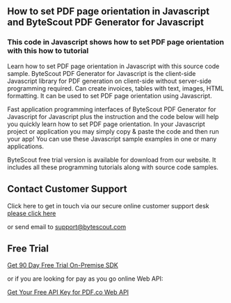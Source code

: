 ## How to set PDF page orientation in Javascript and ByteScout PDF Generator for Javascript

### This code in Javascript shows how to set PDF page orientation with this how to tutorial

Learn how to set PDF page orientation in Javascript with this source code sample. ByteScout PDF Generator for Javascript is the client-side Javascript library for PDF generation on client-side without server-side programming required. Can create invoices, tables with text, images, HTML formatting. It can be used to set PDF page orientation using Javascript.

Fast application programming interfaces of ByteScout PDF Generator for Javascript for Javascript plus the instruction and the code below will help you quickly learn how to set PDF page orientation. In your Javascript project or application you may simply copy & paste the code and then run your app! You can use these Javascript sample examples in one or many applications.

ByteScout free trial version is available for download from our website. It includes all these programming tutorials along with source code samples.

## Contact Customer Support

Click here to get in touch via our secure online customer support desk [please click here](https://bytescout.zendesk.com/hc/en-us/requests/new?subject=ByteScout%20PDF%20Generator%20for%20Javascript%20Question)

or send email to [support@bytescout.com](mailto:support@bytescout.com?subject=ByteScout%20PDF%20Generator%20for%20Javascript%20Question) 

## Free Trial

[Get 90 Day Free Trial On-Premise SDK](https://bytescout.com/download/web-installer?utm_source=github-readme)

or if you are looking for pay as you go online Web API:

[Get Your Free API Key for PDF.co Web API](https://pdf.co/documentation/api?utm_source=github-readme)